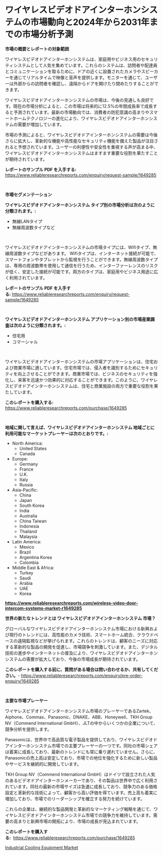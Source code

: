 <p><h1>ワイヤレスビデオドアインターホンシステムの市場動向と2024年から2031年までの市場分析予測</h1></p><p><strong>市場の概要とレポートの対象範囲</strong></p>
<p><p>ワイヤレスビデオドアインターホンシステムは、家庭用やビジネス用のセキュリティシステムとして人気を集めています。これらのシステムは、訪問者や配達員とコミュニケーションを取るために、ドアの近くに設置されたカメラやスピーカーを通じてリアルタイムで映像と音声を提供します。モニターを通じて、ユーザーは外部からの訪問者を確認し、遠隔からドアを開けたり閉めたりすることができます。</p><p>ワイヤレスビデオドアインターホンシステムの市場は、今後の見通しも良好です。現在の市場分析によると、この市場は将来的に12.5%の年間成長率で成長すると予測されています。最新の市場動向では、消費者の防犯意識の高まりやスマートホームテクノロジーの進化により、ワイヤレスビデオドアインターホンシステムの需要が増加しています。</p><p>市場の予測によると、ワイヤレスビデオドアインターホンシステムの需要は今後さらに拡大し、革新的な機能や高性能なセキュリティ機能を備えた製品が注目されると予想されています。ユーザーの利便性や安全性を重視する声が高まる中、ワイヤレスビデオドアインターホンシステムはますます重要な役割を果たすことが期待されています。</p></p>
<p><strong>レポートのサンプル PDF を入手する:</strong> <a href="https://www.reliableresearchreports.com/enquiry/request-sample/1649285">https://www.reliableresearchreports.com/enquiry/request-sample/1649285</a></p>
<p>&nbsp;</p>
<p><strong>市場セグメンテーション</strong></p>
<p><strong>ワイヤレスビデオドアインターホンシステム タイプ別の市場分析は次のように分類されます。:</strong></p>
<p><ul><li>無線LANタイプ</li><li>無線周波数タイプなど</li></ul></p>
<p>&nbsp;</p>
<p><p>ワイヤレスビデオドアインターホンシステムの市場タイプには、Wifiタイプ、無線周波数タイプなどがあります。 Wifiタイプは、インターネット接続が可能で、スマートフォンやタブレットから監視を行うことができます。無線周波数タイプは、専用の周波数帯を使用して通信を行うため、インターファーレンスのリスクが低く、安定した接続が可能です。両方のタイプは、家庭用やビジネス用途に広く利用されています。</p></p>
<p><strong>レポートのサンプル PDF を入手する:</strong>&nbsp;<a href="https://www.reliableresearchreports.com/enquiry/request-sample/1649285">https://www.reliableresearchreports.com/enquiry/request-sample/1649285</a></p>
<p>&nbsp;</p>
<p><strong> ワイヤレスビデオドアインターホンシステム アプリケーション別の市場産業調査は次のように分類されます。:</strong></p>
<p><ul><li>住宅用</li><li>コマーシャル</li></ul></p>
<p>&nbsp;</p>
<p><p>ワイヤレスビデオドアインターホンシステムの市場アプリケーションは、住宅および商業市場に適しています。住宅市場では、侵入者を識別するためにセキュリティを向上させることができます。商業市場では、ビジネスのセキュリティを強化し、来客を迅速かつ効果的に対応することができます。このように、ワイヤレスビデオドアインターホンシステムは、住宅と商業施設の両方で重要な役割を果たしています。</p></p>
<p><strong>このレポートを購入する:</strong>&nbsp; <a href="https://www.reliableresearchreports.com/purchase/1649285">https://www.reliableresearchreports.com/purchase/1649285</a></p>
<p>&nbsp;</p>
<p><strong>地域に関して言えば、ワイヤレスビデオドアインターホンシステム 地域ごとに利用可能なマーケットプレーヤーは次のとおりです。:</strong></p>
<p><ul>
    <li>
        North America:
        <ul>
            <li>United States</li>
            <li>Canada</li>
        </ul>
    </li>
    <li>
        Europe:
        <ul>
            <li>Germany</li>
            <li>France</li>
            <li>U.K.</li>
            <li>Italy</li>
            <li>Russia</li>
        </ul>
    </li>
    <li>
        Asia-Pacific:
        <ul>
            <li>China</li>
            <li>Japan</li>
            <li>South Korea</li>
            <li>India</li>
            <li>Australia</li>
            <li>China Taiwan</li>
            <li>Indonesia</li>
            <li>Thailand</li>
            <li>Malaysia</li>
        </ul>
    </li>
    <li>
        Latin America:
        <ul>
            <li>Mexico</li>
            <li>Brazil</li>
            <li>Argentina Korea</li>
            <li>Colombia</li>
        </ul>
    </li>
    <li>
        Middle East & Africa:
        <ul>
            <li>Turkey</li>
            <li>Saudi</li>
            <li>Arabia</li>
            <li>UAE</li>
            <li>Korea</li>
        </ul>
    </li>
    </ul></p>
<p><strong><a href="https://www.reliableresearchreports.com/wireless-video-door-intercom-systems-market-r1649285">https://www.reliableresearchreports.com/wireless-video-door-intercom-systems-market-r1649285</a></strong>&nbsp;</p>
<p><strong>世界の新たなトレンドとは ワイヤレスビデオドアインターホンシステム 市場？</strong></p>
<p><p>グローバルなワイヤレスビデオドアインターホンシステム市場における新興および現行のトレンドには、高性能のカメラ技術、スマートホーム統合、クラウドベースの遠隔監視などが挙げられます。これらのトレンドは、顧客のニーズに対応する革新的な製品の開発を促進し、市場競争を刺激しています。また、デジタル技術の進歩やインターネットの普及により、ワイヤレスビデオドアインターホンシステムの需要が拡大しており、今後の市場成長が期待されています。</p></p>
<p><strong>このレポートを購入する前に、質問がある場合は問い合わせるか、共有してください。</strong>- <a href="https://www.reliableresearchreports.com/enquiry/pre-order-enquiry/1649285">https://www.reliableresearchreports.com/enquiry/pre-order-enquiry/1649285</a></p>
<p>&nbsp;</p>
<p><strong>主要な市場プレーヤー</strong></p>
<p><p>ワイヤレスビデオドアインターホンシステム市場のプレーヤーであるZartek、Aiphone、Commax、Panasonic、DNAKE、ABB、Honeywell、TKH Group NV（Commend International GmbH）、JLTの中からいくつかの企業について、競争分析を提供します。</p><p>Panasonicは、世界中で高品質な電子製品を提供しており、ワイヤレスビデオドアインターホンシステム市場での主要プレーヤーの一つです。同社の市場シェアは着実に成長しており、最新のトレンドにも常に乗り遅れていません。さらに、Panasonicの売上高は安定しており、市場での地位を強化するために新しい製品やサービスを継続的に開発しています。</p><p>TKH Group NV（Commend International GmbH）はドイツで設立された人気のあるビデオドアインターホンメーカーであり、その製品は世界中で広く利用されています。同社の最新の市場サイズは急速に成長しており、競争力のある価格設定と革新的な技術によって、顧客から高い評価を得ています。売上高も着実に増加しており、市場でのリーダーシップを確立する努力を続けています。</p><p>これらの企業は、継続的な製品開発と革新的なマーケティング戦略を通じて、ワイヤレスビデオドアインターホンシステム市場での競争力を維持しています。需要の高まりと新興市場の開拓により、市場の成長が見込まれています。</p></p>
<p><strong>このレポートを購入する:</strong>&nbsp;&nbsp;<a href="https://www.reliableresearchreports.com/purchase/1649285">https://www.reliableresearchreports.com/purchase/1649285</a></p>
<p><p><a href="https://github.com/kathiaseamanalvaradovlprc2h/Market-Research-Report-List-2/blob/main/industrial-cooling-equipment-market.md">Industrial Cooling Equipment Market</a></p></p>